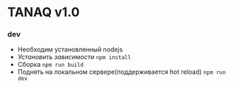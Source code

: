 # TANAQ v1.0

### dev
- Необходим установленный nodejs
- *Установить зависимости* `npm install`
- Сборка `npm run build`
- Поднять на локальном сервере(поддерживается hot reload) `npm run dev`
